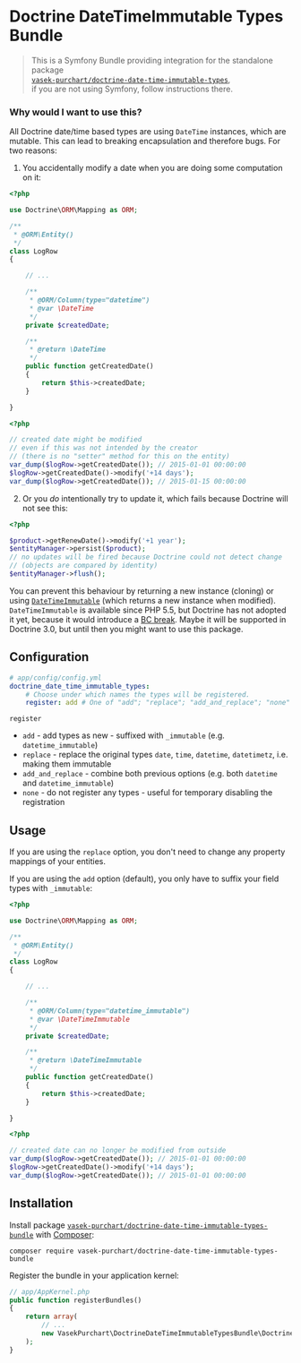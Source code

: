 Doctrine DateTimeImmutable Types Bundle
=======================================

> This is a Symfony Bundle providing integration for the standalone package  
[`vasek-purchart/doctrine-date-time-immutable-types`](https://github.com/VasekPurchart/Doctrine-Date-Time-Immutable-Types),  
if you are not using Symfony, follow instructions there.

### Why would I want to use this?

All Doctrine date/time based types are using `DateTime` instances, which are mutable. This can lead to breaking encapsulation and therefore bugs. For two reasons:

1) You accidentally modify a date when you are doing some computation on it:

```php
<?php

use Doctrine\ORM\Mapping as ORM;

/**
 * @ORM\Entity()
 */
class LogRow
{

	// ...

	/**
	 * @ORM/Column(type="datetime")
	 * @var \DateTime
	 */
	private $createdDate;

	/**
	 * @return \DateTime
	 */
	public function getCreatedDate()
	{
		return $this->createdDate;
	}

}
```

```php
<?php

// created date might be modified
// even if this was not intended by the creator
// (there is no "setter" method for this on the entity)
var_dump($logRow->getCreatedDate()); // 2015-01-01 00:00:00
$logRow->getCreatedDate()->modify('+14 days');
var_dump($logRow->getCreatedDate()); // 2015-01-15 00:00:00
```

2) Or you *do* intentionally try to update it, which fails because Doctrine will not see this:
```php
<?php

$product->getRenewDate()->modify('+1 year');
$entityManager->persist($product);
// no updates will be fired because Doctrine could not detect change
// (objects are compared by identity)
$entityManager->flush();
```

You can prevent this behaviour by returning a new instance (cloning) or using [`DateTimeImmutable`](http://php.net/manual/en/class.datetimeimmutable.php) (which returns a new instance when modified). `DateTimeImmutable` is available since PHP 5.5, but Doctrine has not adopted it yet, because it would introduce a [BC break](https://github.com/doctrine/dbal/issues/1882). Maybe it will be supported in Doctrine 3.0, but until then you might want to use this package.

Configuration
-------------

```yaml
# app/config/config.yml
doctrine_date_time_immutable_types:
    # Choose under which names the types will be registered.
    register: add # One of "add"; "replace"; "add_and_replace"; "none"
```

`register`
  * `add` - add types as new - suffixed with `_immutable` (e.g. `datetime_immutable`)
  * `replace` - replace the original types `date`, `time`, `datetime`, `datetimetz`, i.e. making them immutable
  * `add_and_replace` - combine both previous options (e.g. both `datetime` and `datetime_immutable`)
  * `none` - do not register any types - useful for temporary disabling the registration

Usage
-----

If you are using the `replace` option, you don't need to change any property mappings of your entities.

If you are using the `add` option (default), you only have to suffix your field types with `_immutable`:

```php
<?php

use Doctrine\ORM\Mapping as ORM;

/**
 * @ORM\Entity()
 */
class LogRow
{

	// ...

	/**
	 * @ORM/Column(type="datetime_immutable")
	 * @var \DateTimeImmutable
	 */
	private $createdDate;

	/**
	 * @return \DateTimeImmutable
	 */
	public function getCreatedDate()
	{
		return $this->createdDate;
	}

}
```

```php
<?php

// created date can no longer be modified from outside
var_dump($logRow->getCreatedDate()); // 2015-01-01 00:00:00
$logRow->getCreatedDate()->modify('+14 days');
var_dump($logRow->getCreatedDate()); // 2015-01-01 00:00:00
```

Installation
------------

Install package [`vasek-purchart/doctrine-date-time-immutable-types-bundle`](https://packagist.org/packages/vasek-purchart/doctrine-date-time-immutable-types-bundle) with [Composer](https://getcomposer.org/):

```
composer require vasek-purchart/doctrine-date-time-immutable-types-bundle
```

Register the bundle in your application kernel:
```php
// app/AppKernel.php
public function registerBundles()
{
	return array(
		// ...
		new VasekPurchart\DoctrineDateTimeImmutableTypesBundle\DoctrineDateTimeImmutableTypesBundle(),
	);
}
```
